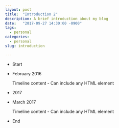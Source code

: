 ```yaml
---
layout: post
title:  "Introduction 2"
description: A brief introduction about my blog
date:   "2017-09-27 14:30:00 -0900"
tags:
  - personal
categories:
  - personal
slug: introduction

---
```

<ul class="timeline">
  <li class="timeline-header is-block">
    <span class="tag is-medium is-primary">Start</span>
  </li>
 
  <li class="timeline-item is-warning">
    <div class="timeline-marker is-warning is-icon">
    </div>
    <div class="timeline-content">
      <p class="heading">February 2016</p>
      <p>Timeline content - Can include any HTML element</p>
    </div>
  </li>
  <li class="timeline-header is-block">
    <span class="tag is-primary">2017</span>
  </li>
  <li class="timeline-item is-danger">
    <div class="timeline-marker is-danger is-icon">
    </div>
    <div class="timeline-content">
      <p class="heading">March 2017</p>
      <p>Timeline content - Can include any HTML element</p>
    </div>
  </li>
  <li class="timeline-header is-block">
    <span class="tag is-medium is-primary">End</span>
  </li>
</ul>
